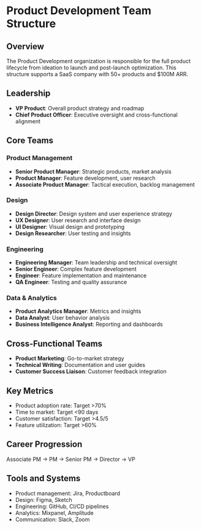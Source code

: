 # Product Development Team Structure

## Overview
The Product Development organization is responsible for the full product lifecycle from ideation to launch and post-launch optimization. This structure supports a SaaS company with 50+ products and $100M ARR.

## Leadership
- **VP Product**: Overall product strategy and roadmap
- **Chief Product Officer**: Executive oversight and cross-functional alignment

## Core Teams

### Product Management
- **Senior Product Manager**: Strategic products, market analysis
- **Product Manager**: Feature development, user research
- **Associate Product Manager**: Tactical execution, backlog management

### Design
- **Design Director**: Design system and user experience strategy
- **UX Designer**: User research and interface design
- **UI Designer**: Visual design and prototyping
- **Design Researcher**: User testing and insights

### Engineering
- **Engineering Manager**: Team leadership and technical oversight
- **Senior Engineer**: Complex feature development
- **Engineer**: Feature implementation and maintenance
- **QA Engineer**: Testing and quality assurance

### Data & Analytics
- **Product Analytics Manager**: Metrics and insights
- **Data Analyst**: User behavior analysis
- **Business Intelligence Analyst**: Reporting and dashboards

## Cross-Functional Teams
- **Product Marketing**: Go-to-market strategy
- **Technical Writing**: Documentation and user guides
- **Customer Success Liaison**: Customer feedback integration

## Key Metrics
- Product adoption rate: Target >70%
- Time to market: Target <90 days
- Customer satisfaction: Target >4.5/5
- Feature utilization: Target >60%

## Career Progression
Associate PM → PM → Senior PM → Director → VP

## Tools and Systems
- Product management: Jira, Productboard
- Design: Figma, Sketch
- Engineering: GitHub, CI/CD pipelines
- Analytics: Mixpanel, Amplitude
- Communication: Slack, Zoom
